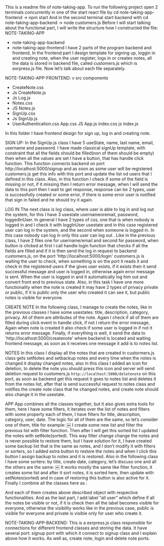 This is a readme file of note-taking-app. To run the following project open 2 terminals concurrently in one of the start react file by cd note-taking-app-frontend -> npm start
And in the second terminal start backend with cd note-taking-app-backend -> node customers.js
Before I will start talking about the functional part, I will write the structure how I constructed the file:
NOTE-TAKING-APP
* note-taking-app-backend
* note-taking-app-frontend
I have 2 parts of the program backend and frontend, In the frontend part I design template for signing up, loggin in and creating note, when the user register, logs in or creates notes, all the data is stored in backend file, called customers.js which is exrpress.js file. Now let’s talk about each file separately.

NOTE-TAKING-APP-FRONTEND:
v src
components
* CreateNote.css
* Js CreateNote.js
* Js Log.js
* Notes.css
* JS Notes.js
* SignUp.css
* Js SignUp.js
* UserAuthentication.css
App.css
JS App.js
index.css
js index.js

In this folder I have frontend design for sign up, log in and creating note.

SIGN UP:
In the SignUp.js class I have 5 useState, name, last name, email, username and password. I have made classical signUp template, with constraint that all the fields should be filled(non of them should be empty) then when all the values are set I have a button, that has handle click function. This function connects backend on port http://localhost:5000/signup and as soon as some user will be registered customers.js get this info with this port and update the list od users that I defined in this class. Also, in this function I check if some of the field is missing or not, if it missing then I return error message, when I will send the data to this port then I wait to get response, response can be 2 types, user is successfully created or some error, if there is some error user is notified that sign in failed and he should try it again.


LOG IN
 The next class is log class, where user is able to log in and log out the system, for this I have 3 usestate usernameoremail, password, loggedInUser. In general I have 2 types of css, one that is when nobody is logged in and I check it with loggInUser usestate and in this case registered user can log in the system, and the second when someone is logged in. In this case nobody can log in only this user can log out . Like in the previous class, I have 2 files one for username/email and second for password, when button is clicked at first I call handle login function that checks if all the fields are filled and if it is then send the log in request to backend customers.js, on the port 'http://localhost:5000/login' customers.js is waiting the user to check, when something is on the port it reads it and check in the registered users if the gives user exists, if it exists then it send successful message and user is logged in, otherwise again error message is sent. When the user is logged in and it automatically log him out and convert front end to previous state. Also, in this task I have one more functionality when the note is created it may have 2 types of privacy private or public, if it is public only the user who created it can see it, but public notes is visible for everyone. 

CREATE NOTE 
In the following class, I manage to create the notes, like in the previous classes I have some usestates: title, description, category, privacy. All of them are attributes of the note. Again I check if all of them are filled during click event in handle click, if not I return the  error message, Again when note is created it also check if some user is logged in if not it returns error message. Finally, if everything is well, it send the data to 'http://localhost:5000/createnote' where backend is located and waiting frontend message, as soon as it receives one message it add is to notes list. 


NOTES
In this class I display all the notes that are created in custormers.js class gets setNotes and setbackup notes and every time when the notes is changed it display changed notes, also in this class I added an icon for deletion, to delete the note you should press this icon and server will send deletion request to customers.js `http://localhost:5000/deletenote` on this port, as soon as backend get this request it goes to notes list and deletes it from the notes list, after that is send successful request to notes class and notifies the create note class that he changed notes, and create note should also change it in the usestate.

APP
App combines all the classes together, but it also gives extra tools for them, here I have some filters, it iterates over the list of notes and filters with some property each of them, I have filters for title, description, category, user, date. The logic for all of them are the same, so let’s consider one of them, title for example: 
￼
I create some new list and filter the previous list with filter function. Then after I will get this sorted list I updated the notes with setNote(sorted). This way filter change change the notes and is never possible to restore them, but I have solution for it, I have created some backup list that is the same as notes, and I don’t modify it with filters or sorters, so I added extra button to restore the notes and when I click this button I assign backup to notes and it is restored.
Also in the following class I have some sorters: by title, create date, category, let’s discuss one and all the others are the same:
￼
It works mostly the same like filter function, it creates some list and after it sort notes, it is sorted here, then update with setNotes(sorted) and in case of restoring this button is also active for it.
Finally I combine all the classes here as :
<CreateNote setNotes={setNotes} notes={notes} backup={backup} setBackup={setBackup} />
<SignUp />
<UserAuthentication />
<Notes notes={notes} setNotes={setNotes} backup={backup} setBackup={setBackup} />

And each of them creates above described object with respective functionalities. And as the last part, I add label “all user” which define if all the notes be visible or not, if it is check then all the label becomes visible for everyone, otherwise the visibility works like in the previous case, public is visible for everyone and private is visible only for user who create it.


NOTE-TAKING-APP-BACKEND:
This is a exrpress.js class responsible for connections for different frontend classes and storing the data. It have several port: signup port with which it connect to signup class and I explain above how it works. As well as, create note, login and delete note ports. 
